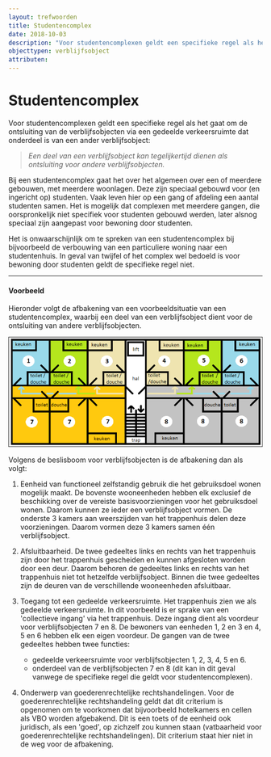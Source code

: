 ```yaml
---
layout: trefwoorden
title: Studentencomplex
date: 2018-10-03
description: "Voor studentencomplexen geldt een specifieke regel als het gaat om de ontsluiting van de verblijfsobjecten"
objecttypen: verblijfsobject
attributen:
---
```


# Studentencomplex

Voor studentencomplexen geldt een specifieke regel als het gaat om de ontsluiting van de verblijfsobjecten via een gedeelde verkeersruimte dat onderdeel is van een ander verblijfsobject:

> _Een deel van een verblijfsobject kan tegelijkertijd dienen als ontsluiting voor andere verblijfsobjecten._

Bij een studentencomplex gaat het over het algemeen over een of meerdere gebouwen, met meerdere woonlagen. Deze zijn speciaal gebouwd voor (en ingericht op) studenten. Vaak leven hier op een gang of afdeling een aantal studenten samen. Het is mogelijk dat complexen met meerdere gangen, die oorspronkelijk niet specifiek voor studenten gebouwd werden, later alsnog speciaal zijn aangepast voor bewoning door studenten.

Het is onwaarschijnlijk om te spreken van een studentencomplex bij bijvoorbeeld de verbouwing van een particuliere woning naar een studentenhuis. In geval van twijfel of het complex wel bedoeld is voor bewoning door studenten geldt de specifieke regel niet. 

----

#### Voorbeeld

Hieronder volgt de afbakening van een voorbeeldsituatie van een studentencomplex, waarbij een deel van een verblijfsobject dient voor de ontsluiting van andere verblijfsobjecten.

![voorbeeld 1](afbeeldingen/studentencomplex-voorbeeldsituatie.png "Voorbeeldsituatie van een studentencomplex waarbij een deel van een verblijfsobject dient voor de ontsluiting van andere verblijfsobjecten")
 
Volgens de beslisboom voor verblijfsobjecten is de afbakening dan als volgt:

1. Eenheid van functioneel zelfstandig gebruik die het gebruiksdoel wonen mogelijk maakt. De bovenste wooneenheden hebben elk exclusief de beschikking over de vereiste basisvoorzieningen voor het gebruiksdoel wonen. Daarom kunnen ze ieder een verblijfsobject vormen. De onderste 3 kamers aan weerszijden van het trappenhuis delen deze voorzieningen. Daarom vormen deze 3 kamers samen één verblijfsobject.

2. Afsluitbaarheid. De twee gedeeltes links en rechts van het trappenhuis zijn door het trappenhuis gescheiden en kunnen afgesloten worden door een deur. Daarom behoren de gedeeltes links en rechts van het trappenhuis niet tot hetzelfde verblijfsobject. Binnen die twee gedeeltes zijn de deuren van de verschillende wooneenheden afsluitbaar.

3. Toegang tot een gedeelde verkeersruimte. Het trappenhuis zien we als gedeelde verkeersruimte. In dit voorbeeld is er sprake van een 'collectieve ingang' via het trappenhuis. Deze ingang dient als voordeur voor verblijfsobjecten 7 en 8. De bewoners van eenheden 1, 2 en 3 en 4, 5 en 6 hebben elk een eigen voordeur. De gangen van de twee gedeeltes hebben twee functies:

    - gedeelde verkeersruimte voor verblijfsobjecten 1, 2, 3, 4, 5 en 6.
    - onderdeel van de verblijfsobjecten 7 en 8 (dit kan in dit geval vanwege de specifieke regel die geldt voor studentencomplexen).

4. Onderwerp van goederenrechtelijke rechtshandelingen. Voor de goederenrechtelijke rechtshandeling geldt dat dit criterium is opgenomen om te voorkomen dat bijvoorbeeld hotelkamers en cellen als VBO worden afgebakend. Dit is een toets of de eenheid ook juridisch, als een 'goed', op zichzelf zou kunnen staan (vatbaarheid voor goederenrechtelijke rechtshandelingen). Dit criterium staat hier niet in de weg voor de afbakening.
